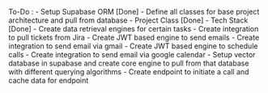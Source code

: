 To-Do : 
    - Setup Supabase ORM [Done]
        - Define all classes for base project architecture and pull from database
            - Project Class [Done]
                - Tech Stack [Done]
    - Create data retrieval engines for certain tasks
        - Create integration to pull tickets from Jira
    - Create JWT based engine to send emails
        - Create integration to send email via gmail
    - Create JWT based engine to schedule calls
        - Create integration to send email via google calendar
    - Setup vector database in supabase and create core engine to pull from that database with different querying algorithms
    - Create endpoint to initiate a call and cache data for endpoint